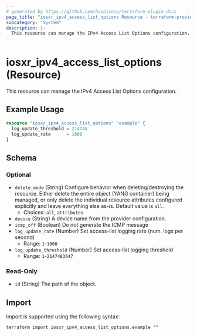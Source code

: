 ```yaml
---
# generated by https://github.com/hashicorp/terraform-plugin-docs
page_title: "iosxr_ipv4_access_list_options Resource - terraform-provider-iosxr"
subcategory: "System"
description: |-
  This resource can manage the IPv4 Access List Options configuration.
---
```


# iosxr_ipv4_access_list_options (Resource)

This resource can manage the IPv4 Access List Options configuration.

## Example Usage

```terraform
resource "iosxr_ipv4_access_list_options" "example" {
  log_update_threshold = 214748
  log_update_rate      = 1000
}
```

<!-- schema generated by tfplugindocs -->
## Schema

### Optional

- `delete_mode` (String) Configure behavior when deleting/destroying the resource. Either delete the entire object (YANG container) being managed, or only delete the individual resource attributes configured explicitly and leave everything else as-is. Default value is `all`.
  - Choices: `all`, `attributes`
- `device` (String) A device name from the provider configuration.
- `icmp_off` (Boolean) Do not generate the ICMP message
- `log_update_rate` (Number) Set access-list logging rate (num. logs per second)
  - Range: `1`-`1000`
- `log_update_threshold` (Number) Set access-list logging threshold
  - Range: `1`-`2147483647`

### Read-Only

- `id` (String) The path of the object.

## Import

Import is supported using the following syntax:

```shell
terraform import iosxr_ipv4_access_list_options.example ""
```
